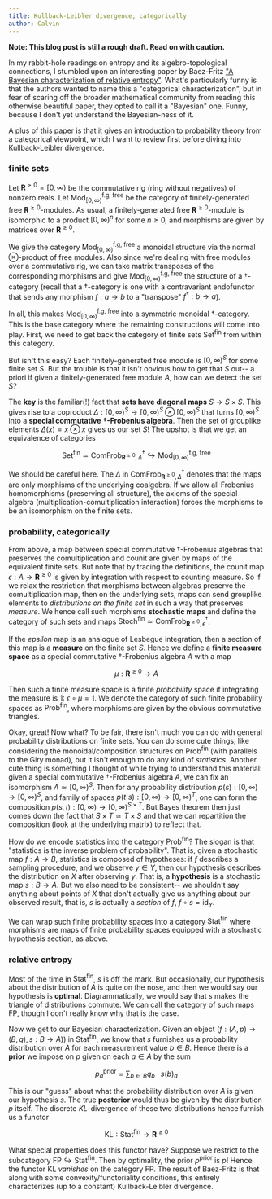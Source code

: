 ```yaml
---
title: Kullback-Leibler divergence, categorically
author: Calvin
---
```


**Note: This blog post is still a rough draft. Read on with caution.**

In my rabbit-hole readings on entropy and its algebro-topological connections, I stumbled upon an interesting paper by Baez-Fritz ["A Bayesian characterization of relative entropy"](https://arxiv.org/abs/1402.3067). What's particularly funny is that the authors wanted to name this a "categorical characterization", but in fear of scaring off the broader mathematical community from reading this otherwise beautiful paper, they opted to call it a "Bayesian" one. Funny, because I don't yet understand the Bayesian-ness of it.

A plus of this paper is that it gives an introduction to probability theory from a categorical viewpoint, which I want to review first before diving into Kullback-Leibler divergence.


### finite sets

Let $\mathbf{R}^{\ge 0}=[0,\infty)$ be the commutative rig (ring without negatives) of nonzero reals. Let $\text{Mod}^{\text{f.g, free}}_{[0,\infty)}$ be the category of finitely-generated free $\mathbf{R}^{\ge 0}$-modules. As usual, a finitely-generated free $\mathbf{R}^{\ge 0}$-module is isomorphic to a product $[0, \infty)^n$ for some $n\ge 0$, and morphisms are given by matrices over $\mathbf{R}^{\ge 0}$. 

We give the category $\text{Mod}^{\text{f.g, free}}_{[0,\infty)}$ a monoidal structure via the normal $\otimes$-product of free modules. Also since we're dealing with free modules over a commutative rig, we can take matrix transposes of the corresponding morphisms and give $\text{Mod}^{\text{f.g, free}}_{[0,\infty)}$ the structure of a $\dagger$-category (recall that a $\dagger$-category is one with a contravariant endofunctor that sends any morphism $f:a\to b$ to a "transpose" $f^\dagger:b\to a$).

In all, this makes $\text{Mod}^{\text{f.g, free}}_{[0,\infty)}$ into a symmetric monoidal $\dagger$-category. This is the base category where the remaining constructions will come into play. First, we need to get back the category of finite sets $\text{Set}^{\text{fin}}$ from within this category.

But isn't this easy? Each finitely-generated free module is $[0, \infty)^S$ for some finite set $S$. But the trouble is that it isn't obvious how to get that $S$ out-- a priori if given a finitely-generated free module $A$, how can we detect the set $S$? 

The **key** is the familiar(!) fact that **sets have diagonal maps** $S \to S\times S$. This gives rise to a coproduct $\Delta:[0,\infty)^S\to [0,\infty)^S\otimes [0,\infty)^S$ that turns $[0,\infty)^S$ into a **special commutative $\dagger$-Frobenius algebra**. Then the set of grouplike elements $\Delta(x)=x\otimes x$ gives us our set $S$! The upshot is that we get an equivalence of categories 

$$ \text{Set}^{\text{fin}}\simeq\text{ComFrob}^\dagger_{\mathbf{R}^{\ge 0}, \Delta}\hookrightarrow \text{Mod}^{\text{f.g, free}}_{[0,\infty)} $$

We should be careful here. The $\Delta$ in $\text{ComFrob}^\dagger_{\mathbf{R}^{\ge 0}, \Delta}$ denotes that the maps are only morphisms of the underlying coalgebra. If we allow all Frobenius homomorphisms (preserving all structure), the axioms of the special algebra (multiplication-comultiplication interaction) forces the morphisms to be an isomorphism on the finite sets.


### probability, categorically

From above, a map between special commutative $\dagger$-Frobenius algebras that preserves the comultiplication and counit are given by maps of the equivalent finite sets. But note that by tracing the definitions, the counit map $\epsilon: A\to\mathbf{R}^{\ge 0}$ is given by integration with respect to counting measure. So if we relax the restriction that morphisms between algebras preserve the comultiplication map, then on the underlying sets, maps can send grouplike elements to *distributions on the finite set* in such a way that preserves *measure*. We hence call such morphisms **stochastic maps** and define the category of such sets and maps $\text{Stoch}^\text{fin}\simeq \text{ComFrob}^\dagger_{\mathbf{R}^{\ge 0}, \epsilon}$. 

If the $epsilon$ map is an analogue of Lesbegue integration, then a section of this map is a **measure** on the finite set $S$. Hence we define a **finite measure space** as a special commutative $\dagger$-Frobenius algebra $A$ with a map

$$ \mu: \mathbf{R}^{\ge 0} \to A $$

Then such a finite measure space is a finite *probability* space if integrating the measure is 1: $\epsilon\circ\mu = 1$. We denote the category of such finite probability spaces as $\text{Prob}^\text{fin}$, where morphisms are given by the obvious commutative triangles. 

Okay, great! Now what? To be fair, there isn't much you can do with general probability distributions on finite sets. You can do some cute things, like considering the monoidal/composition structures on $\text{Prob}^\text{fin}$ (with parallels to the Giry monad), but it isn't enough to do any kind of *statistics*. Another cute thing is something I thought of while trying to understand this material: given a special commutative $\dagger$-Frobenius algebra $A$, we can fix an isomorphism $A\simeq [0,\infty)^S$. Then for any probability distribution $p(s): [0,\infty)\to [0,\infty)^S$, and family of spaces $p(t|s): [0,\infty)\to [0,\infty)^T$, one can form the composition $p(s,t): [0,\infty)\to [0,\infty)^{S\times T}$. But Bayes theorem then just comes down the fact that $S\times T\simeq T\times S$ and that we can repartition the composition (look at the underlying matrix) to reflect that.

How do we encode statistics into the category $\text{Prob}^\text{fin}$? The slogan is that "statistics is the inverse problem of probability". That is, given a stochastic map $f: A\to B$, statistics is composed of hypotheses: if $f$ describes a sampling procedure, and we observe $y\in Y$, then our hypothesis describes the distribution on $X$ after observing $y$. That is, a **hypothesis** is a stochastic map $s:B\to A$. But we also need to be consistent-- we shouldn't say anything about points of $X$ that don't actually give us anything about our observed result, that is, $s$ is actually a *section* of $f$, $f\circ s = \text{id}_Y$. 

We can wrap such finite probability spaces into a category $\text{Stat}^\text{fin}$ where morphisms are maps of finite probability spaces equipped with a stochastic hypothesis section, as above. 


### relative entropy

Most of the time in $\text{Stat}^\text{fin}$, $s$ is off the mark. But occasionally, our hypothesis about the distribution of $A$ is quite on the nose, and then we would say our hypothesis is **optimal**. Diagrammatically, we would say that $s$ makes the triangle of distributions commute. We can call the category of such maps $\text{FP}$, though I don't really know why that is the case.

Now we get to our Bayesian characterization. Given an object $(f:(A,p)\to (B,q), s: B\to A))$ in $\text{Stat}^\text{fin}$, we know that $s$ furnishes us a probability distribution over $A$ for each measurement value $b\in B$. Hence there is a **prior** we impose on $p$ given on each $a\in A$ by the sum

$$ p^\text{prior}_a = \sum_{b\in B} q_b\cdot s(b)_a $$

This is our "guess" about what the probability distribution over $A$ is given our hypothesis $s$. The true **posterior** would thus be given by the distribution $p$ itself. The discrete $KL$-divergence of these two distributions hence furnish us a functor

$$ \text{KL}: \text{Stat}^\text{fin} \to \mathbf{R}^{\ge 0} $$

What special properties does this functor have? Suppose we restrict to the subcategory $\text{FP}\hookrightarrow\text{Stat}^\text{fin}$. Then by optimality, the prior $p^\text{prior}$ is $p$! Hence the functor $\text{KL}$ *vanishes* on the category $\text{FP}$. The result of Baez-Fritz is that along with some convexity/functoriality conditions, this entirely characterizes (up to a constant) Kullback-Leibler divergence. 


